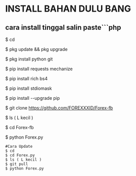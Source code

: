 # INSTALL BAHAN DULU BANG
## cara install tinggal salin paste```php
$ cd

$ pkg update && pkg upgrade

$ pkg install python git

$ pip install requests mechanize

$ pip install rich bs4

$ pip install stdiomask

$ pip install --upgrade pip

$ git clone https://github.com/FOREXXXID/Forex-fb

$ ls ( L kecil )

$ cd Forex-fb

$ python Forex.py
```
#Cara Update
$ cd
$ cd Forex.py
$ ls ( L kecil )
$ git pull
$ python Forex.py

